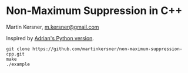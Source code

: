 # Non-Maximum Suppression in C++

Martin Kersner, m.kersner@gmail.com

Inspired by [Adrian's Python version](http://www.pyimagesearch.com/2015/02/16/faster-non-maximum-suppression-python/).

```{bash}
git clone https://github.com/martinkersner/non-maximum-suppression-cpp.git
make
./example
```
